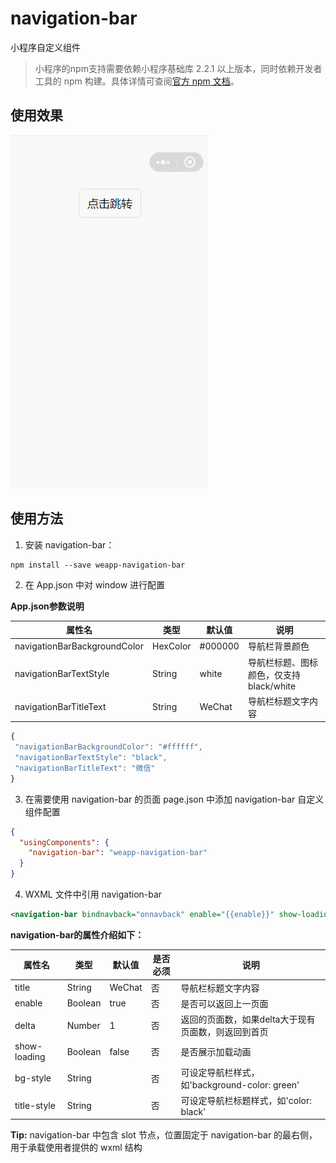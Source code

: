# navigation-bar

小程序自定义组件

> 小程序的npm支持需要依赖小程序基础库 2.2.1 以上版本，同时依赖开发者工具的 npm 构建。具体详情可查阅[官方 npm 文档](https://developers.weixin.qq.com/miniprogram/dev/devtools/npm.html)。

## 使用效果
![navigation-bar](./docs/navigation-bar.gif)

## 使用方法

1. 安装 navigation-bar：

```
npm install --save weapp-navigation-bar
```

2. 在 App.json 中对 window 进行配置

**App.json参数说明**

| 属性名                         | 类型      | 默认值   | 说明                                    |
|-------------------------------|-----------|----------|----------------------------------------|
| navigationBarBackgroundColor  | HexColor  | #000000  | 导航栏背景颜色                          |
| navigationBarTextStyle        | String    | white    | 导航栏标题、图标颜色，仅支持 black/white  |
| navigationBarTitleText        | String    | WeChat   | 导航栏标题文字内容                       |

``` javascript
{
 "navigationBarBackgroundColor": "#ffffff",
 "navigationBarTextStyle": "black",
 "navigationBarTitleText": "微信"
} 
```

3. 在需要使用 navigation-bar 的页面 page.json 中添加 navigation-bar 自定义组件配置

```json
{
  "usingComponents": {
    "navigation-bar": "weapp-navigation-bar"
  }
}
```
4. WXML 文件中引用 navigation-bar

``` xml
<navigation-bar bindnavback="onnavback" enable="{{enable}}" show-loading="{{loading}}" title="{{title}}" ></navigation-bar> 
```
**navigation-bar的属性介绍如下：**

| 属性名                  | 类型        | 默认值     | 是否必须        | 说明                                              |
|------------------------|-------------|------------|----------------|---------------------------------------------------|
| title                  | String      | WeChat     | 否             | 导航栏标题文字内容                                  |
| enable                 | Boolean     | true       | 否             | 是否可以返回上一页面                                |
| delta                  | Number      | 1          | 否             | 返回的页面数，如果delta大于现有页面数，则返回到首页    |
| show-loading           |Boolean      | false      | 否             | 是否展示加载动画                                    |
| bg-style               | String      |            | 否             | 可设定导航栏样式，如'background-color: green'       |
| title-style            | String      |            | 否             | 可设定导航栏标题样式，如'color: black'               |


**Tip:** navigation-bar 中包含 slot 节点，位置固定于 navigation-bar 的最右侧，用于承载使用者提供的 wxml 结构
